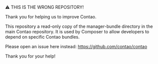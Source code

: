 ⚠ THIS IS THE WRONG REPOSITORY!

Thank you for helping us to improve Contao.

This repository a read-only copy of the manager-bundle directory in the main Contao repository. It is used by Composer to allow developers to depend on specific Contao bundles.

Please open an issue here instead: https://github.com/contao/contao

Thank you for your help!

